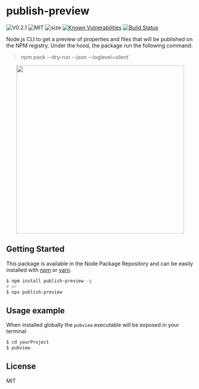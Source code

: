 # publish-preview
![V0.2.1](https://img.shields.io/badge/dynamic/json.svg?url=https://raw.githubusercontent.com/fraxken/publish-preview/master/package.json&query=$.version&label=Version)
![MIT](https://img.shields.io/github/license/mashape/apistatus.svg)
![size](https://img.shields.io/bundlephobia/min/publish-preview)
[![Known Vulnerabilities](https://snyk.io/test/github/fraxken/publish-preview/badge.svg?targetFile=package.json)](https://snyk.io/test/github/fraxken/publish-preview?targetFile=package.json)
[![Build Status](https://travis-ci.com/fraxken/publish-preview.svg?branch=master)](https://travis-ci.com/fraxken/publish-preview)

Node.js CLI to get a preview of properties and files that will be published on the NPM registry.
Under the hood, the package run the following command:

> npm pack --dry-run --json --loglevel=silent`

<p align="center">
    <img src="https://i.imgur.com/kCqawKg.png" height="450">
</p>

## Getting Started
This package is available in the Node Package Repository and can be easily installed with [npm](https://docs.npmjs.com/getting-started/what-is-npm) or [yarn](https://yarnpkg.com).

```bash
$ npm install publish-preview -g
# or
$ npx publish-preview
```

## Usage example
When installed globally the `pubview` executable will be exposed in your terminal

```bash
$ cd yourProject
$ pubview
```

## License
MIT
